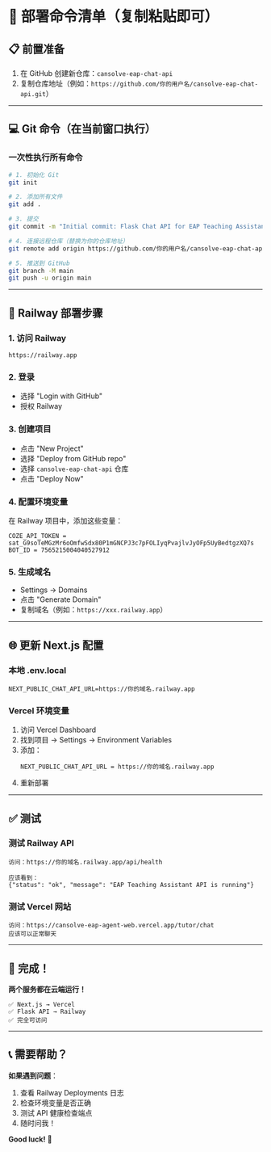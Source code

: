 # 🚀 部署命令清单（复制粘贴即可）

## 📋 前置准备

1. 在 GitHub 创建新仓库：`cansolve-eap-chat-api`
2. 复制仓库地址（例如：`https://github.com/你的用户名/cansolve-eap-chat-api.git`）

---

## 💻 Git 命令（在当前窗口执行）

### **一次性执行所有命令**

```bash
# 1. 初始化 Git
git init

# 2. 添加所有文件
git add .

# 3. 提交
git commit -m "Initial commit: Flask Chat API for EAP Teaching Assistant"

# 4. 连接远程仓库（替换为你的仓库地址）
git remote add origin https://github.com/你的用户名/cansolve-eap-chat-api.git

# 5. 推送到 GitHub
git branch -M main
git push -u origin main
```

---

## 🚂 Railway 部署步骤

### **1. 访问 Railway**
```
https://railway.app
```

### **2. 登录**
- 选择 "Login with GitHub"
- 授权 Railway

### **3. 创建项目**
- 点击 "New Project"
- 选择 "Deploy from GitHub repo"
- 选择 `cansolve-eap-chat-api` 仓库
- 点击 "Deploy Now"

### **4. 配置环境变量**

在 Railway 项目中，添加这些变量：

```
COZE_API_TOKEN = sat_G9soTeMGzMr6oOmfwSdx80P1mGNCPJ3c7pFOLIyqPvajlvJyOFp5UyBedtgzXQ7s
BOT_ID = 7565215004040527912
```

### **5. 生成域名**
- Settings → Domains
- 点击 "Generate Domain"
- 复制域名（例如：`https://xxx.railway.app`）

---

## 🌐 更新 Next.js 配置

### **本地 .env.local**
```env
NEXT_PUBLIC_CHAT_API_URL=https://你的域名.railway.app
```

### **Vercel 环境变量**
1. 访问 Vercel Dashboard
2. 找到项目 → Settings → Environment Variables
3. 添加：
   ```
   NEXT_PUBLIC_CHAT_API_URL = https://你的域名.railway.app
   ```
4. 重新部署

---

## ✅ 测试

### **测试 Railway API**
```
访问：https://你的域名.railway.app/api/health

应该看到：
{"status": "ok", "message": "EAP Teaching Assistant API is running"}
```

### **测试 Vercel 网站**
```
访问：https://cansolve-eap-agent-web.vercel.app/tutor/chat
应该可以正常聊天
```

---

## 🎊 完成！

**两个服务都在云端运行！**

```
✅ Next.js → Vercel
✅ Flask API → Railway
✅ 完全可访问
```

---

## 📞 需要帮助？

**如果遇到问题**：
1. 查看 Railway Deployments 日志
2. 检查环境变量是否正确
3. 测试 API 健康检查端点
4. 随时问我！

**Good luck!** 🚀

